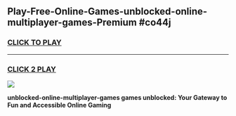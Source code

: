 
## Play-Free-Online-Games-unblocked-online-multiplayer-games-Premium #co44j
<h3>
<a href="https://premium.freeplayer.one?title=unblocked-online-multiplayer-games&ref=8M">CLICK TO PLAY</a></h3>
<hr>

<h3>
<a href="https://premium.freeplayer.one?title=unblocked-online-multiplayer-games&ref=8M">CLICK 2 PLAY</a>
  
</h3>

<a href="https://premium.freeplayer.one?title=unblocked-online-multiplayer-games&ref=8M"><img src="https://clearcache.store/games.png"></a>


**unblocked-online-multiplayer-games games unblocked: Your Gateway to Fun and Accessible Online Gaming**
